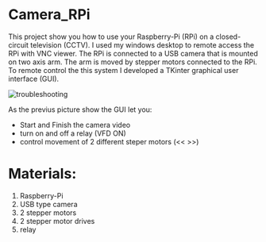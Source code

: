 # Camera_RPi

This project show you how to use your Raspberry-Pi (RPi) on a closed-circuit television (CCTV). I used my windows desktop to remote access the RPi with VNC viewer. The RPi is connected to a USB camera that is mounted on two axis arm. The arm is moved by stepper motors connected to the RPi. To remote control the this system I developed a TKinter graphical user interface (GUI).


![troubleshooting](https://user-images.githubusercontent.com/92346972/210680966-e47970be-6813-4b8b-9bbb-a91aaee00191.PNG)


As the previus picture show the GUI let you:
- Start and Finish the camera video
- turn on and off a relay (VFD ON)
- control movement of 2 different steper motors (<< >>)

# Materials:
1. Raspberry-Pi
2. USB type camera
3. 2 stepper motors
4. 2 stepper motor drives
5. relay



